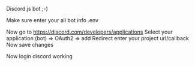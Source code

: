 Discord.js bot ;-)

Make sure enter your all bot info .env

Now go to https://discord.com/developers/applications
Select your application (bot) => OAuth2 => add Redirect enter your project url/callback
Now save changes

Now login discord working

